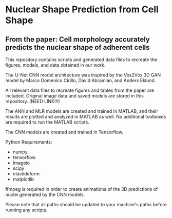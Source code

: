 # Nuclear Shape Prediction from Cell Shape
## From the paper: Cell morphology accurately predicts the nuclear shape of adherent cells
This repository contains scripts and generated data files to recreate the figures, models, and data obtained in our work. 

The U-Net CNN model architecture was inspired by the Vox2Vox 3D GAN model by Marco Domenico Cirillo, David Abramian, and Anders Eklund.

All relevant data files to recreate figures and tables from the paper are included. Original image data and saved models are stored in this repository. (NEED LINK!!!)

The ANN and MLR models are created and trained in MATLAB, and their results are plotted and analyzed in MATLAB as well.
No additional toolboxes are required to run the MATLAB scripts.

The CNN models are created and trained in Tensorflow.

Python Requirements:
- numpy
- tensorflow
- imageio
- scipy
- elastideform
- matplotlib

ffmpeg is required in order to create animations of the 3D predictions of nuclei generated by the CNN models.

Please note that all paths should be updated to your machine's paths before running any scripts.
